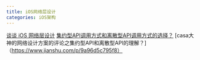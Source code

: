 ```yaml
---
title: iOS网络层设计
categories: iOS架构
---
```



[谈谈 iOS 网络层设计](https://www.jianshu.com/p/fe0dd50d0af1?utm_campaign=maleskine&utm_content=note&utm_medium=seo_notes&utm_source=recommendation)
[集约型API调用方式和离散型API调用方式的选择？](https://www.jianshu.com/p/c033e02e5117)
[casa大神的网络设计方案的评论之集约型API和离散型API的理解？]（https://www.jianshu.com/p/9a96d5c795f8）